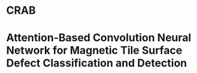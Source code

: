 # CRAB
# Attention-Based Convolution Neural Network for Magnetic Tile Surface Defect Classification and Detection

